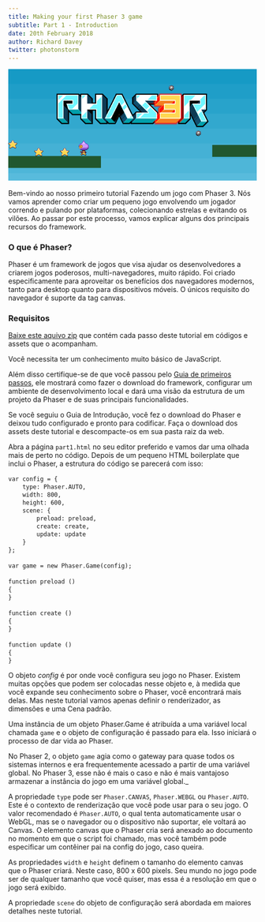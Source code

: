 ```yaml
---
title: Making your first Phaser 3 game
subtitle: Part 1 - Introduction
date: 20th February 2018
author: Richard Davey
twitter: photonstorm
---
```


![image](tutorial_header.png)

Bem-vindo ao nosso primeiro tutorial Fazendo um jogo com Phaser 3. Nós vamos aprender como criar um pequeno jogo envolvendo um jogador correndo e pulando por plataformas, colecionando estrelas e evitando os vilões. Ao passar por este processo, vamos explicar alguns dos principais recursos do framework.

### O que é Phaser?

Phaser é um framework de jogos que visa ajudar os desenvolvedores a criarem jogos poderosos, multi-navegadores, muito rápido. Foi criado especificamente para aproveitar os benefícios dos navegadores modernos, tanto para desktop quanto para dispositivos móveis. O únicos requisito do navegador é suporte da tag canvas.

### Requisitos

[Baixe este aquivo zip](/tutorials/making-your-first-phaser-3-game/phaser3-tutorial-src.zip) que contém cada passo deste tutorial em códigos e assets que o acompanham.

Você necessita ter um conhecimento muito básico de JavaScript.

Além disso certifique-se de que você passou pelo [Guia de primeiros passos](/tutorials/getting-started), ele mostrará como fazer o download do framework, configurar um ambiente de desenvolvimento local e dará uma visão da estrutura de um projeto da Phaser e de suas principais funcionalidades. 

Se você seguiu o Guia de Introdução, você fez o download do Phaser e deixou tudo configurado e pronto para codificar. Faça o download dos assets deste tutorial e descompacte-os em sua pasta raiz da web.

Abra a página `part1.html` no seu editor preferido e vamos dar uma olhada mais de perto no código. Depois de um pequeno HTML boilerplate que inclui o Phaser, a estrutura do código se parecerá com isso:


```
var config = {
    type: Phaser.AUTO,
    width: 800,
    height: 600,
    scene: {
        preload: preload,
        create: create,
        update: update
    }
};

var game = new Phaser.Game(config);

function preload ()
{
}

function create ()
{
}

function update ()
{
}
```
O objeto *config* é por onde você configura seu jogo no Phaser. Existem muitas opções que podem ser colocadas nesse objeto e, à medida que você expande seu conhecimento sobre o Phaser, você encontrará mais delas. Mas neste tutorial vamos apenas definir o renderizador, as dimensões e uma Cena padrão.

Uma instância de um objeto Phaser.Game é atribuída a uma variável local chamada `game` e o objeto de configuração é passado para ela. Isso iniciará o processo de dar vida ao Phaser.

No Phaser 2, o objeto `game` agia como o gateway para quase todos os sistemas internos e era frequentemente acessado a partir de uma variável global. No Phaser 3, esse não é mais o caso e não é mais vantajoso armazenar a instância do jogo em uma variável global._

A propriedade `type` pode ser `Phaser.CANVAS`, `Phaser.WEBGL` ou `Phaser.AUTO`. Este é o contexto de renderização que você pode usar para o seu jogo. O valor recomendado é `Phaser.AUTO`, o qual tenta automaticamente usar o WebGL, mas se o navegador ou o dispositivo não suportar, ele voltará ao Canvas. O elemento canvas que o Phaser cria será anexado ao documento no momento em que o script foi chamado, mas você também pode especificar um contêiner pai na config do jogo, caso queira.

As propriedades `width` e `height` definem o tamanho do elemento canvas que o Phaser criará. Neste caso, 800 x 600 pixels. Seu mundo no jogo pode ser de qualquer tamanho que você quiser, mas essa é a resolução em que o jogo será exibido.

A propriedade `scene` do objeto de configuração será abordada em maiores detalhes neste tutorial.
